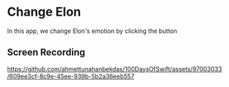 # Change Elon 

In this app, we change Elon's emotion by clicking the button

## Screen Recording
https://github.com/ahmettunahanbekdas/100DaysOfSwift/assets/97003033/609ee3cf-8c9e-45ee-939b-5b2a36eeb557

